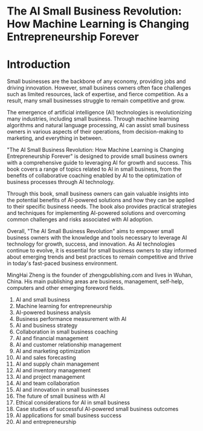 # The AI Small Business Revolution: How Machine Learning is Changing Entrepreneurship Forever

# Introduction

Small businesses are the backbone of any economy, providing jobs and driving innovation. However, small business owners often face challenges such as limited resources, lack of expertise, and fierce competition. As a result, many small businesses struggle to remain competitive and grow.

The emergence of artificial intelligence (AI) technologies is revolutionizing many industries, including small business. Through machine learning algorithms and natural language processing, AI can assist small business owners in various aspects of their operations, from decision-making to marketing, and everything in between.

"The AI Small Business Revolution: How Machine Learning is Changing Entrepreneurship Forever" is designed to provide small business owners with a comprehensive guide to leveraging AI for growth and success. This book covers a range of topics related to AI in small business, from the benefits of collaborative coaching enabled by AI to the optimization of business processes through AI technology.

Through this book, small business owners can gain valuable insights into the potential benefits of AI-powered solutions and how they can be applied to their specific business needs. The book also provides practical strategies and techniques for implementing AI-powered solutions and overcoming common challenges and risks associated with AI adoption.

Overall, "The AI Small Business Revolution" aims to empower small business owners with the knowledge and tools necessary to leverage AI technology for growth, success, and innovation. As AI technologies continue to evolve, it is essential for small business owners to stay informed about emerging trends and best practices to remain competitive and thrive in today's fast-paced business environment.

MingHai Zheng is the founder of zhengpublishing.com and lives in Wuhan, China. His main publishing areas are business, management, self-help, computers and other emerging foreword fields.



1. AI and small business
2. Machine learning for entrepreneurship
3. AI-powered business analysis
4. Business performance measurement with AI
5. AI and business strategy
6. Collaboration in small business coaching
7. AI and financial management
8. AI and customer relationship management
9. AI and marketing optimization
10. AI and sales forecasting
11. AI and supply chain management
12. AI and inventory management
13. AI and project management
14. AI and team collaboration
15. AI and innovation in small businesses
16. The future of small business with AI
17. Ethical considerations for AI in small business
18. Case studies of successful AI-powered small business outcomes
19. AI applications for small business success
20. AI and entrepreneurship

